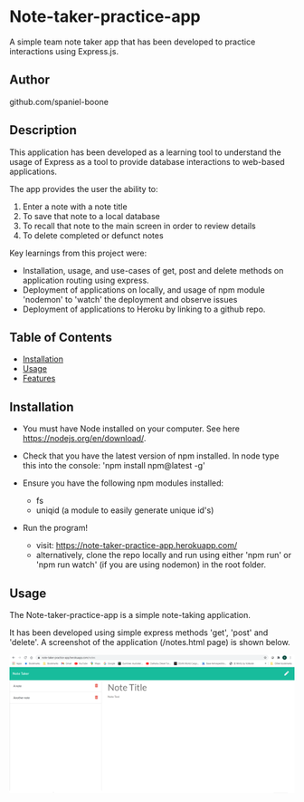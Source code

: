 # Note-taker-practice-app
A simple team note taker app that has been developed to practice interactions using Express.js. 

## Author
github.com/spaniel-boone

## Description
This application has been developed as a learning tool to understand the usage of Express as a tool to provide database interactions to web-based applications.  

The app provides the user the ability to:
 1. Enter a note with a note title
 2. To save that note to a local database
 3. To recall that note to the main screen in order to review details
 4. To delete completed or defunct notes

Key learnings from this project were:
  - Installation, usage, and use-cases of get, post and delete methods on application routing using express. 
  - Deployment of applications on locally, and usage of npm module 'nodemon' to 'watch' the deployment and observe issues
  - Deployment of applications to Heroku by linking to a github repo. 

## Table of Contents
- [Installation](#installation)
- [Usage](#usage)
- [Features](#features)

## Installation
- You must have Node installed on your computer. See here https://nodejs.org/en/download/. 
- Check that you have the latest version of npm installed. In node type this into the console: 'npm install npm@latest -g'
- Ensure you have the following npm modules installed:
    * fs
    * uniqid (a module to easily generate unique id's)

- Run the program!
    * visit: https://note-taker-practice-app.herokuapp.com/
    * alternatively, clone the repo locally and run using either 'npm run' or 'npm run watch' (if you are using nodemon) in the root folder. 

## Usage
The Note-taker-practice-app is a simple note-taking application. 

It has been developed using simple express methods 'get', 'post' and 'delete'. A screenshot of the application (/notes.html page) is shown below. 

![screenshot](./assets/screenshot.png)

